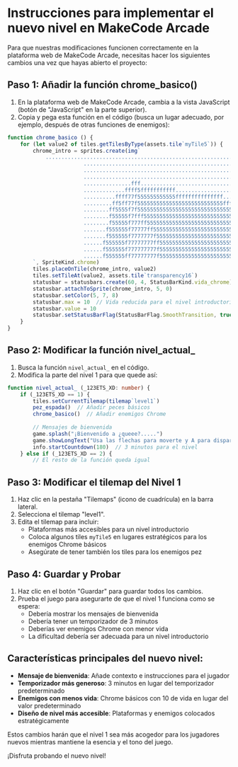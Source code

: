 # Instrucciones para implementar el nuevo nivel en MakeCode Arcade

Para que nuestras modificaciones funcionen correctamente en la plataforma web de MakeCode Arcade, necesitas hacer los siguientes cambios una vez que hayas abierto el proyecto:

## Paso 1: Añadir la función chrome_basico()

1. En la plataforma web de MakeCode Arcade, cambia a la vista JavaScript (botón de "JavaScript" en la parte superior).
2. Copia y pega esta función en el código (busca un lugar adecuado, por ejemplo, después de otras funciones de enemigos):

```typescript
function chrome_basico () {
    for (let value2 of tiles.getTilesByType(assets.tile`myTile5`)) {
        chrome_intro = sprites.create(img`
            ......................................................................
                        ......................................................................
                        ......................................................................
                        ......................................................................
                        ...............fff....................................................
                        .............ffff5fffffffffff.........................................
                        ..........ffff77f555555555555fffffffffffffff..........................
                        .........ff5ff77f555555555555555555555555555fffff.....................
                        ........ff5555f7f55555555555555555555555555555555ffff.................
                        ........f55555f7fff5555555555555555555555555555555555fff..............
                        ........f55555f777ff555555555555555555555555555555555555ff............
                        .......f555555f77777ff555555555555555555555555555555555555ff..........
                        .......f555555f7777777f5555555555555555555555555555555555555ff........
                        ......f555555f77777777ff5555555555555555555555555555555555555ff.......
                        ......f555555f777777777f555555555555555555555555555555555555555ff.....
                        ......f555555ff77777777f55555555555555555555555ffffffffffffffffff....
        `, SpriteKind.chrome)
        tiles.placeOnTile(chrome_intro, value2)
        tiles.setTileAt(value2, assets.tile`transparency16`)
        statusbar = statusbars.create(60, 4, StatusBarKind.vida_chrome)
        statusbar.attachToSprite(chrome_intro, 5, 0)
        statusbar.setColor(5, 7, 8)
        statusbar.max = 10  // Vida reducida para el nivel introductorio
        statusbar.value = 10
        statusbar.setStatusBarFlag(StatusBarFlag.SmoothTransition, true)
    }
}
```

## Paso 2: Modificar la función nivel_actual_

1. Busca la función `nivel_actual_` en el código.
2. Modifica la parte del nivel 1 para que quede así:

```typescript
function nivel_actual_ (_123ETS_XD: number) {
    if (_123ETS_XD == 1) {
        tiles.setCurrentTilemap(tilemap`level1`)
        pez_espada()  // Añadir peces básicos
        chrome_basico()  // Añadir enemigos Chrome
        
        // Mensajes de bienvenida 
        game.splash("¡Bienvenido a ¿queee?.....")
        game.showLongText("Usa las flechas para moverte y A para disparar", DialogLayout.Bottom)
        info.startCountdown(180)  // 3 minutos para el nivel
    } else if (_123ETS_XD == 2) {
        // El resto de la función queda igual
```

## Paso 3: Modificar el tilemap del Nivel 1

1. Haz clic en la pestaña "Tilemaps" (icono de cuadrícula) en la barra lateral.
2. Selecciona el tilemap "level1".
3. Edita el tilemap para incluir:
   - Plataformas más accesibles para un nivel introductorio
   - Coloca algunos tiles `myTile5` en lugares estratégicos para los enemigos Chrome básicos
   - Asegúrate de tener también los tiles para los enemigos pez

## Paso 4: Guardar y Probar

1. Haz clic en el botón "Guardar" para guardar todos los cambios.
2. Prueba el juego para asegurarte de que el nivel 1 funciona como se espera:
   - Debería mostrar los mensajes de bienvenida
   - Debería tener un temporizador de 3 minutos
   - Deberías ver enemigos Chrome con menor vida
   - La dificultad debería ser adecuada para un nivel introductorio

## Características principales del nuevo nivel:

- **Mensaje de bienvenida**: Añade contexto e instrucciones para el jugador
- **Temporizador más generoso**: 3 minutos en lugar del temporizador predeterminado
- **Enemigos con menos vida**: Chrome básicos con 10 de vida en lugar del valor predeterminado
- **Diseño de nivel más accesible**: Plataformas y enemigos colocados estratégicamente

Estos cambios harán que el nivel 1 sea más acogedor para los jugadores nuevos mientras mantiene la esencia y el tono del juego.

¡Disfruta probando el nuevo nivel!
